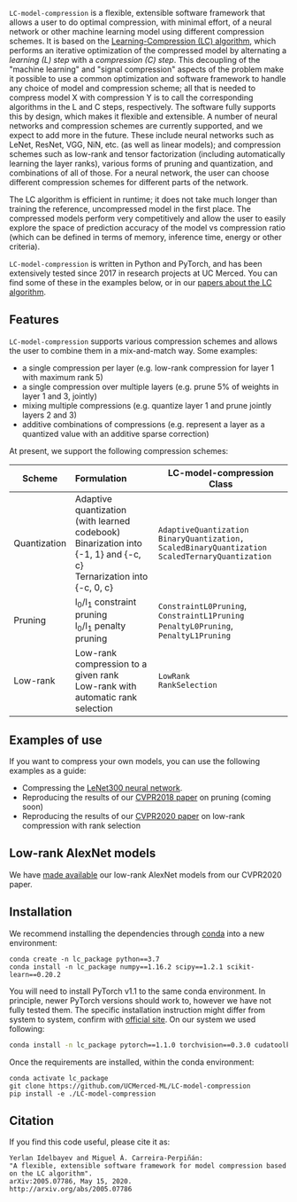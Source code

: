 `LC-model-compression` is a flexible, extensible software framework that allows a user to do optimal compression, with minimal effort, of a neural network or other machine learning model using different compression schemes. It is based on the [Learning-Compression (LC) algorithm](http://arxiv.org/abs/1707.01209), which performs an iterative optimization of the compressed model by alternating a *learning (L) step* with a *compression (C) step*. This decoupling of the "machine learning" and "signal compression" aspects of the problem make it possible to use a common optimization and software framework to handle any choice of model and compression scheme; all that is needed to compress model X with compression Y is to call the corresponding algorithms in the L and C steps, respectively. The software fully supports this by design, which makes it flexible and extensible. A number of neural networks and compression schemes are currently supported, and we expect to add more in the future. These include neural networks such as LeNet, ResNet, VGG, NiN, etc. (as well as linear models); and compression schemes such as low-rank and tensor factorization (including automatically learning the layer ranks), various forms of pruning and quantization, and combinations of all of those. For a neural network, the user can choose different compression schemes for different parts of the network.

The LC algorithm is efficient in runtime; it does not take much longer than training the reference, uncompressed model in the first place. The compressed models perform very competitively and allow the user to easily explore the space of prediction accuracy of the model vs compression ratio (which can be defined in terms of memory, inference time, energy or other criteria).

`LC-model-compression` is written in Python and PyTorch, and has been extensively tested since 2017 in research projects at UC Merced. You can find some of these in the examples below, or in our [papers about the LC algorithm](https://faculty.ucmerced.edu/mcarreira-perpinan/research/LC-model-compression.html).
  
## Features
`LC-model-compression` supports various compression schemes and allows the user to combine them in a mix-and-match way. Some examples: 
- a single compression per layer (e.g. low-rank compression for layer 1 with maximum rank 5)  
- a single compression over multiple layers (e.g. prune 5\% of weights in layer 1 and 3, jointly)  
- mixing multiple compressions (e.g. quantize layer 1 and prune jointly layers 2 and 3)  
- additive combinations of compressions (e.g. represent a layer as a quantized value with an additive sparse correction)  
  
At present, we support the following compression schemes:

| Scheme        |  Formulation  | LC-model-compression Class  |  
| ------------- |:--------------|-----------------------------|  
| Quantization  | Adaptive quantization (with learned codebook) <br> Binarization into {-1, 1} and {-c, c} <br> Ternarization into \{-c, 0, c\} | `AdaptiveQuantization` <br> `BinaryQuantization, ScaledBinaryQuantization` <br> `ScaledTernaryQuantization` |  
| Pruning       | l<sub>0</sub>/l<sub>1</sub> constraint pruning <br> l<sub>0</sub>/l<sub>1</sub> penalty pruning                                      |  `ConstraintL0Pruning`, `ConstraintL1Pruning` <br> `PenaltyL0Pruning`, `PenaltyL1Pruning`  |  
| Low-rank      | Low-rank compression to a given rank  <br> Low-rank with automatic rank selection      |  `LowRank` <br> `RankSelection` |  

## Examples of use
If you want to compress your own models, you can use the following examples as a guide:
- Compressing the [LeNet300 neural network](examples/lenet300/README.md).
- Reproducing the results of our [CVPR2018 paper](examples/cvpr2018/README.md) on pruning (coming soon)
- Reproducing the results of our [CVPR2020 paper](examples/cvpr2020/README.md) on low-rank compression with rank selection

## Low-rank AlexNet models
We have [made available](https://github.com/UCMerced-ML/LC-model-compression/tree/master/examples/low_rank_alexnets) our low-rank AlexNet models from our CVPR2020 paper.
  
## Installation  
We recommend installing the dependencies through [conda](https://conda.io) into a new environment:  
```  
conda create -n lc_package python==3.7  
conda install -n lc_package numpy==1.16.2 scipy==1.2.1 scikit-learn==0.20.2  
```
You will need to install PyTorch v1.1 to the same conda environment. In principle, newer PyTorch versions should work to, however we have not fully tested them. The specific installation instruction might differ from system to system, confirm with [official site](https://pytorch.org/get-started/previous-versions/). On our system we used following:
```bash
conda install -n lc_package pytorch==1.1.0 torchvision==0.3.0 cudatoolkit=10.0 -c pytorch 
```
Once the requirements are installed, within the conda environment:
```
conda activate lc_package
git clone https://github.com/UCMerced-ML/LC-model-compression
pip install -e ./LC-model-compression
```

## Citation
If you find this code useful, please cite it as:
```
Yerlan Idelbayev and Miguel Á. Carreira-Perpiñán: 
"A flexible, extensible software framework for model compression based on the LC algorithm".
arXiv:2005.07786, May 15, 2020.
http://arxiv.org/abs/2005.07786
```
